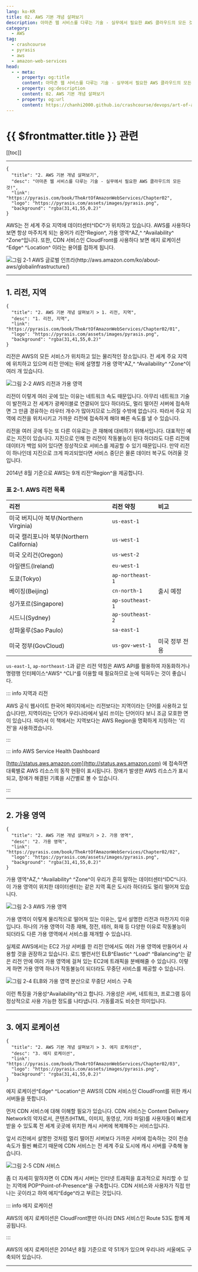 ```yaml
---
lang: ko-KR
title: 02. AWS 기본 개념 살펴보기
description: 아마존 웹 서비스를 다루는 기술 - 실무에서 필요한 AWS 클라우드의 모든 것! > 02. AWS 기본 개념 살펴보기
category:
  - AWS
tag: 
  - crashcourse
  - pyrasis
  - aws 
  - amazon-web-services
head:
  - - meta:
    - property: og:title
      content: 아마존 웹 서비스를 다루는 기술 - 실무에서 필요한 AWS 클라우드의 모든 것! > 02. AWS 기본 개념 살펴보기
    - property: og:description
      content: 02. AWS 기본 개념 살펴보기
    - property: og:url
      content: https://chanhi2000.github.io/crashcourse/devops/art-of-aws/02.html
---
```


# {{ $frontmatter.title }} 관련

[[toc]]

---

```component VPCard
{
  "title": "2. AWS 기본 개념 살펴보기",
  "desc": "아마존 웹 서비스를 다루는 기술 - 실무에서 필요한 AWS 클라우드의 모든 것!",
  "link": "https://pyrasis.com/book/TheArtOfAmazonWebServices/Chapter02",
  "logo": "https://pyrasis.com/assets/images/pyrasis.png",
  "background": "rgba(31,41,55,0.2)"
}
```

AWS는 전 세계 주요 지역에 데이터센터^IDC^가 위치하고 있습니다. AWS를 사용하다 보면 항상 마주치게 되는 용어가 리전^Region^, 가용 영역^AZ,^ ^Availability^ ^Zone^입니다. 또한, CDN 서비스인 CloudFront를 사용하다 보면 에지 로케이션^Edge^ ^Location^ 이라는 용어를 접하게 됩니다.

![**그림 2-1** AWS 글로벌 인프라(http://aws.amazon.com/ko/about-aws/globalinfrastructure/)](https://pyrasis.com/assets/images/TheArtOfAmazonWebServicesChapter02/1.png)

---

## 1. 리전, 지역

```component VPCard
{
  "title": "2. AWS 기본 개념 살펴보기 > 1. 리전, 지역",
  "desc": "1. 리전, 지역",
  "link": "https://pyrasis.com/book/TheArtOfAmazonWebServices/Chapter02/01",
  "logo": "https://pyrasis.com/assets/images/pyrasis.png",
  "background": "rgba(31,41,55,0.2)"
}
```

리전은 AWS의 모든 서비스가 위치하고 있는 물리적인 장소입니다. 전 세계 주요 지역에 위치하고 있으며 리전 안에는 뒤에 설명할 가용 영역^AZ,^ ^Availability^ ^Zone^이 여러 개 있습니다.

![**그림 2-2** AWS 리전과 가용 영역](https://pyrasis.com/assets/images/TheArtOfAmazonWebServicesChapter02/2.png)

리전이 이렇게 여러 곳에 있는 이유는 네트워크 속도 때문입니다. 아무리 네트워크 기술이 발전하고 전 세계가 광케이블로 연결되어 있다 하더라도, 멀리 떨어진 서버에 접속하면 그 만큼 경유하는 라우터 개수가 많아지므로 느려질 수밖에 없습니다. 따라서 주요 지역에 리전을 위치시키고 가까운 리전에 접속하게 해야 빠른 속도를 낼 수 있습니다.

리전을 여러 곳에 두는 또 다른 이유로는 큰 재해에 대비하기 위해서입니다. 대표적인 예로는 지진이 있습니다. 지진으로 인해 한 리전이 작동불능이 된다 하더라도 다른 리전에 데이터가 백업 되어 있다면 정상적으로 서비스를 제공할 수 있기 때문입니다. 만약 리전이 하나인데 지진으로 크게 파괴되었다면 서비스 중단은 물론 데이터 복구도 어려울 것입니다.

2014년 8월 기준으로 AWS는 9개 리전^Region^을 제공합니다.

### 표 2-1. AWS 리전 목록

| 리전 | 리전 약칭 | 비고 |
| :--- | :---- | :--- |
| 미국 버지니아 북부(Northern Virginia) | `us-east-1` | |
| 미국 캘리포니아 북부(Northern California) | `us-west-1` | |
| 미국 오리건(Oregon) | `us-west-2` | |
| 아일랜드(Ireland) | `eu-west-1` | |
| 도쿄(Tokyo) | `ap-northeast-1` | |
| 베이징(Beijing) | `cn-north-1` | 출시 예정 |
| 싱가포르(Singapore) | `ap-southeast-1` | |
| 시드니(Sydney) | `ap-southeast-2` | |
| 상파울루(Sao Paulo) | `sa-east-1` | |
| 미국 정부(GovCloud) | `us-gov-west-1` | 미국 정부 전용 |

`us-east-1`, `ap-northeast-1`과 같은 리전 약칭은 AWS API를 활용하여 자동화하거나 명령행 인터페이스^AWS^ ^CLI^를 이용할 때 필요하므로 눈에 익혀두는 것이 좋습니다.

::: info 지역과 리전

AWS 공식 웹사이트 한국어 페이지에서는 리전보다는 지역이라는 단어를 사용하고 있습니다만, 지역이라는 단어가 우리나라에서 널리 쓰이는 단어이다 보니 조금 모호한 면이 있습니다. 따라서 이 책에서는 지역보다는 AWS Region을 명확하게 지칭하는 '리전'을 사용하겠습니다.

:::

::: info AWS Service Health Dashboard

[http://status.aws.amazon.com](http://status.aws.amazon.com) 에 접속하면 대륙별로 AWS 리소스의 동작 현황이 표시됩니다. 장애가 발생한 AWS 리소스가 표시되고, 장애가 해결된 기록을 시간별로 볼 수 있습니다.

:::

---

## 2. 가용 영역

```component VPCard
{
  "title": "2. AWS 기본 개념 살펴보기 > 2. 가용 영역",
  "desc": "2. 가용 영역",
  "link": "https://pyrasis.com/book/TheArtOfAmazonWebServices/Chapter02/02",
  "logo": "https://pyrasis.com/assets/images/pyrasis.png",
  "background": "rgba(31,41,55,0.2)"
}
```

가용 영역^AZ,^ ^Availability^ ^Zone^이 우리가 흔히 말하는 데이터센터^IDC^니다. 이 가용 영역이 위치한 데이터센터는 같은 지역 혹은 도시라 하더라도 멀리 떨어져 있습니다.

![**그림 2-3** AWS 가용 영역](https://pyrasis.com/assets/images/TheArtOfAmazonWebServicesChapter02/3.png)

가용 영역이 이렇게 물리적으로 떨어져 있는 이유는, 앞서 설명한 리전과 마찬가지 이유입니다. 하나의 가용 영역이 각종 재해, 정전, 테러, 화재 등 다양한 이유로 작동불능이 되더라도 다른 가용 영역에서 서비스를 재개할 수 있습니다.

실제로 AWS에서는 EC2 가상 서버를 한 리전 안에서도 여러 가용 영역에 만들어서 사용할 것을 권장하고 있습니다. 로드 밸런서인 ELB^Elastic^ ^Load^ ^Balancing^는 같은 리전 안에 여러 가용 영역에 걸쳐 있는 EC2에 트래픽을 분배해줄 수 있습니다. 이렇게 하면 가용 영역 하나가 작동불능이 되더라도 무중단 서비스를 제공할 수 있습니다.

![**그림 2-4** ELB와 가용 영역 분산으로 무중단 서비스 구축](https://pyrasis.com/assets/images/TheArtOfAmazonWebServicesChapter02/4.png)

이런 특징을 가용성^Availability^라고 합니다. 가용성은 서버, 네트워크, 프로그램 등이 정상적으로 사용 가능한 정도를 나타냅니다. 가동률과도 비슷한 의미입니다.

---

## 3. 에지 로케이션

```component VPCard
{
  "title": "2. AWS 기본 개념 살펴보기 > 3. 에지 로케이션",
  "desc": "3. 에지 로케이션",
  "link": "https://pyrasis.com/book/TheArtOfAmazonWebServices/Chapter02/03",
  "logo": "https://pyrasis.com/assets/images/pyrasis.png",
  "background": "rgba(31,41,55,0.2)"
}
```

에지 로케이션^Edge^ ^Location^은 AWS의 CDN 서비스인 CloudFront를 위한 캐시 서버들을 뜻합니다.

먼저 CDN 서비스에 대해 이해할 필요가 있습니다. CDN 서비스는 Content Delivery Network의 약자로서, 콘텐츠(HTML, 이미지, 동영상, 기타 파일)를 사용자들이 빠르게 받을 수 있도록 전 세계 곳곳에 위치한 캐시 서버에 복제해주는 서비스입니다.

앞서 리전에서 설명한 것처럼 멀리 떨어진 서버보다 가까운 서버에 접속하는 것이 전송 속도가 훨씬 빠르기 때문에 CDN 서비스는 전 세계 주요 도시에 캐시 서버를 구축해 놓습니다.

![**그림 2-5** CDN 서비스](https://pyrasis.com/assets/images/TheArtOfAmazonWebServicesChapter02/5.png)

좀 더 자세히 말하자면 이 CDN 캐시 서버는 인터넷 트래픽을 효과적으로 처리할 수 있는 지역에 POP^Point-of-Presence^을 구축합니다. CDN 서비스와 사용자가 직접 만나는 곳이라고 하여 에지^Edge^라고 부르는 것입니다.

::: info 에지 로케이션

AWS의 에지 로케이션은 CloudFront뿐만 아니라 DNS 서비스인 Route 53도 함께 제공됩니다.

:::

AWS의 에지 로케이션은 2014년 8월 기준으로 약 51개가 있으며 우리나라 서울에도 구축되어 있습니다.

---

<TagLinks />